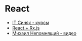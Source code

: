 # React

- [IT Синяк - курсы](https://www.youtube.com/@it-sin9k/playlists)
- [React + Rx.js](https://habr.com/ru/post/251835/)
- [Михаил Непомнящий - видео](https://www.youtube.com/@mishanep/videos)
